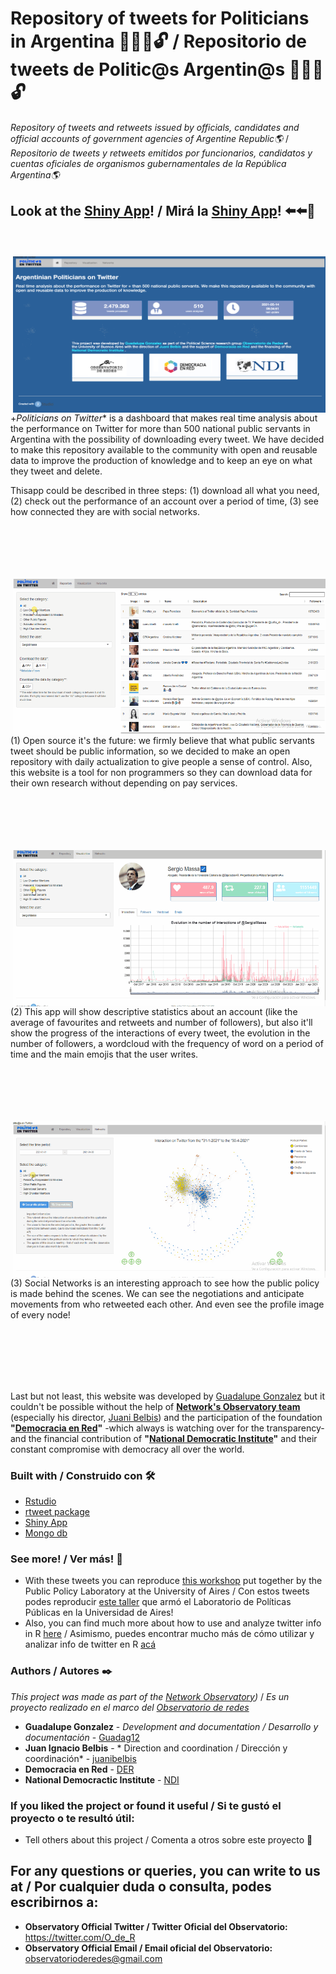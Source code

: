# Repository of tweets for Politicians in Argentina 👨‍👩‍💼🔓 / Repositorio de tweets de Politic@s Argentin@s 👨‍👩‍💼🔓


_Repository of tweets and retweets issued by officials, candidates and official accounts of government agencies of Argentine Republic🌎_ /
_Repositorio de tweets y retweets emitidos por funcionarios, candidatos y cuentas oficiales de organismos gubernamentales de la República Argentina🌎_


## Look at the [Shiny App](https://oderedes.shinyapps.io/oder)! / Mirá la [Shiny App](https://oderedes.shinyapps.io/oder)! ⬅️⬅️🤩


<br/>
<br/>

<img src="https://github.com/Observatorio-de-Redes/politicosentwitter/raw/main/ShinyApp/www/shiny%20contest/img%20def.png" width="500" height="250" align = "right" />


+*Politicians on Twitter** is a dashboard that makes real time analysis about the performance on Twitter for more than 500 national public servants in Argentina with the possibility of downloading every tweet. We have decided to make this repository available to the community with open and reusable data to improve the production of knowledge and to keep an eye on what they tweet and delete. 

Thisapp could be described in three steps: (1) download all what you need, (2) check out the performance of an account over a period of time, (3) see how connected they are with social networks.



<br/>
<br/>
<br/>
<br/>
<br/>
  <img src="https://github.com/Observatorio-de-Redes/politicosentwitter/raw/main/ShinyApp/www/shiny%20contest/gif1_def.gif" width="500" height="250" align = "right"/>

(1) Open source it's the future: we firmly believe that what public servants tweet should be public information, so we decided to make an open repository with daily actualization to give people a sense of control. Also, this website is a tool for non programmers so they can download data for their own research without depending on pay services.


<br/>
<br/>
<br/>
<br/>
<br/>

  <img src="https://github.com/Observatorio-de-Redes/politicosentwitter/raw/main/ShinyApp/www/shiny%20contest/gif2_def.gif" width="500" height="250" align = "right"/>

(2) This app will show descriptive statistics about an account (like the average of favourites and retweets and number of followers), but also it'll show the progress of the interactions of every tweet, the evolution in the number of followers, a wordcloud with the frequency of word on a period of time and the main emojis that the user writes.

<br/>
<br/>
<br/>
<br/>
<br/>

  <img src="https://github.com/Observatorio-de-Redes/politicosentwitter/raw/main/ShinyApp/www/shiny%20contest/gif3_def.gif" width="500" height="250" align = "right"/>
  
(3) Social Networks is an interesting approach to see how the public policy is made behind the scenes. We can see the negotiations and anticipate movements from who retweeted each other. And even see the profile image of every node!


<br/>
<br/>
<br/>
<br/>
<br/>

Last but not least, this website was developed by [Guadalupe Gonzalez](https://twitter.com/guadag12) but it couldn't be possible without the help of [**Network's Observatory team**](https://twitter.com/O_de_R) (especially his director, [Juani Belbis](https://twitter.com/juanibelbis)) and the participation of the foundation **"[Democracia en Red](https://twitter.com/fundacionDER)"** -which always is watching over for the transparency- and the financial contribution of **"[National Democratic Institute](https://twitter.com/NDI)"** and their constant compromise with democracy all over the world.


### Built with / Construido con 🛠️

* [Rstudio](https://rstudio.com/) 
* [rtweet package](https://cran.r-project.org/web/packages/rtweet/rtweet.pdf)
* [Shiny App](https://shiny.rstudio.com)
* [Mongo db](https://www.mongodb.com/es)


### See more! / Ver más! 📖

* With these tweets you can reproduce [this workshop](https://github.com/labpoliticasuba/Taller-de-Twitter) put together by the Public Policy Laboratory at the University of Aires / Con estos tweets podes reproducir [este taller](https://github.com/labpoliticasuba/Taller-de-Twitter) que armó el Laboratorio de Políticas Públicas en la Universidad de Aires!
* Also, you can find much more about how to use and analyze twitter info in R [here](https://mkearney.github.io/nicar_tworkshop/#1) / Asimismo, puedes encontrar mucho más de cómo utilizar y analizar info de twitter en R [acá](https://mkearney.github.io/nicar_tworkshop/#1)

### Authors / Autores ✒️

_This project was made as part of the [Network Observatory](https://twitter.com/O_de_R))_ / _Es un proyecto realizado en el marco del [Observatorio de redes](https://twitter.com/O_de_R)_

* **Guadalupe Gonzalez** - *Development and documentation / Desarrollo y documentación* - [Guadag12](https://github.com/Guadag12)
* **Juan Ignacio Belbis** - * Direction and coordination / Dirección y coordinación* - [juanibelbis](https://twitter.com/juanibelbis)
* **Democracia en Red** -  [DER](https://twitter.com/fundacionDER)
* **National Democractic Institute** - [NDI](https://twitter.com/NDI)

### If you liked the project or found it useful / Si te gustó el proyecto o te resultó útil:

* Tell others about this project / Comenta a otros sobre este proyecto 📢

## For any questions or queries, you can write to us at / Por cualquier duda o consulta, podes escribirnos a:
* **Observatory Official Twitter / Twitter Oficial del Observatorio:** https://twitter.com/O_de_R
* **Observatory Official Email / Email oficial del Observatorio:** observatorioderedes@gmail.com
